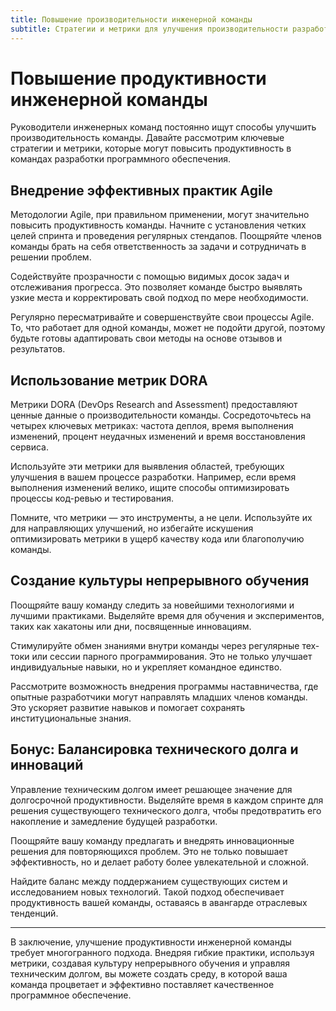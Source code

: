 ```yaml
---
title: Повышение производительности инженерной команды
subtitle: Стратегии и метрики для улучшения производительности разработки программного обеспечения
---
```


# Повышение продуктивности инженерной команды

Руководители инженерных команд постоянно ищут способы улучшить производительность команды. Давайте рассмотрим ключевые стратегии и метрики, которые могут повысить продуктивность в командах разработки программного обеспечения.

## Внедрение эффективных практик Agile

Методологии Agile, при правильном применении, могут значительно повысить продуктивность команды. Начните с установления четких целей спринта и проведения регулярных стендапов. Поощряйте членов команды брать на себя ответственность за задачи и сотрудничать в решении проблем.

Содействуйте прозрачности с помощью видимых досок задач и отслеживания прогресса. Это позволяет команде быстро выявлять узкие места и корректировать свой подход по мере необходимости.

Регулярно пересматривайте и совершенствуйте свои процессы Agile. То, что работает для одной команды, может не подойти другой, поэтому будьте готовы адаптировать свои методы на основе отзывов и результатов.

## Использование метрик DORA

Метрики DORA (DevOps Research and Assessment) предоставляют ценные данные о производительности команды. Сосредоточьтесь на четырех ключевых метриках: частота деплоя, время выполнения изменений, процент неудачных изменений и время восстановления сервиса.

Используйте эти метрики для выявления областей, требующих улучшения в вашем процессе разработки. Например, если время выполнения изменений велико, ищите способы оптимизировать процессы код-ревью и тестирования.

Помните, что метрики — это инструменты, а не цели. Используйте их для направляющих улучшений, но избегайте искушения оптимизировать метрики в ущерб качеству кода или благополучию команды.

## Создание культуры непрерывного обучения

Поощряйте вашу команду следить за новейшими технологиями и лучшими практиками. Выделяйте время для обучения и экспериментов, таких как хакатоны или дни, посвященные инновациям.

Стимулируйте обмен знаниями внутри команды через регулярные тех-токи или сессии парного программирования. Это не только улучшает индивидуальные навыки, но и укрепляет командное единство.

Рассмотрите возможность внедрения программы наставничества, где опытные разработчики могут направлять младших членов команды. Это ускоряет развитие навыков и помогает сохранять институциональные знания.

## Бонус: Балансировка технического долга и инноваций

Управление техническим долгом имеет решающее значение для долгосрочной продуктивности. Выделяйте время в каждом спринте для решения существующего технического долга, чтобы предотвратить его накопление и замедление будущей разработки.

Поощряйте вашу команду предлагать и внедрять инновационные решения для повторяющихся проблем. Это не только повышает эффективность, но и делает работу более увлекательной и сложной.

Найдите баланс между поддержанием существующих систем и исследованием новых технологий. Такой подход обеспечивает продуктивность вашей команды, оставаясь в авангарде отраслевых тенденций.

---
В заключение, улучшение продуктивности инженерной команды требует многогранного подхода. Внедряя гибкие практики, используя метрики, создавая культуру непрерывного обучения и управляя техническим долгом, вы можете создать среду, в которой ваша команда процветает и эффективно поставляет качественное программное обеспечение.
